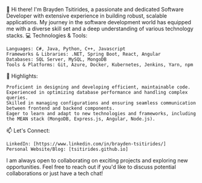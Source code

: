 👋 Hi there! I'm Brayden Tsitirides, a passionate and dedicated Software Developer with extensive experience in building robust, scalable applications. My journey in the software development world has equipped me with a diverse skill set and a deep understanding of various technology stacks.
💻 Technologies & Tools:

    Languages: C#, Java, Python, C++, Javascript
    Frameworks & Libraries: .NET, Spring Boot, React, Angular
    Databases: SQL Server, MySQL, MongoDB
    Tools & Platforms: Git, Azure, Docker, Kubernetes, Jenkins, Yarn, npm

🌟 Highlights:

    Proficient in designing and developing efficient, maintainable code.
    Experienced in optimizing database performance and handling complex queries.
    Skilled in managing configurations and ensuring seamless communication between frontend and backend components.
    Eager to learn and adapt to new technologies and frameworks, including the MEAN stack (MongoDB, Express.js, Angular, Node.js).

📫 Let's Connect:

    LinkedIn: [https://www.linkedin.com/in/brayden-tsitirides/]
    Personal Website/Blog: [tsitirides.github.io]

I am always open to collaborating on exciting projects and exploring new opportunities. Feel free to reach out if you'd like to discuss potential collaborations or just have a tech chat!
